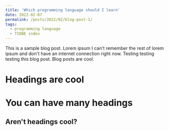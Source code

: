 ```yaml
---
title: 'Which programming language should I learn'
date: 2022-02-07
permalink: /posts/2022/02/blog-post-1/
tags:
  - programming language
  - TIOBE index
---
```


This is a sample blog post. Lorem ipsum I can't remember the rest of lorem ipsum and don't have an internet connection right now. Testing testing testing this blog post. Blog posts are cool.

Headings are cool
======

You can have many headings
======

Aren't headings cool?
------